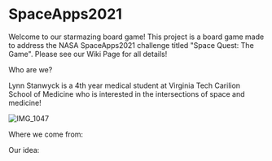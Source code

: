 # SpaceApps2021
Welcome to our starmazing board game! This project is a board game made to address the NASA SpaceApps2021 challenge titled "Space Quest: The Game". Please see our Wiki Page for all details!

Who are we?


Lynn Stanwyck is a 4th year medical student at Virginia Tech Carilion School of Medicine who is interested in the intersections of space and medicine!

![IMG_1047](https://user-images.githubusercontent.com/63756808/135729286-52e006ed-1ff6-4b31-8c19-5af5a974f8da.jpg)

Where we come from:

Our idea:


